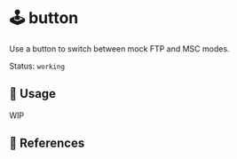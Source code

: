 # :joystick: button

Use a button to switch between mock FTP and MSC modes.

Status: `working`

## :pencil: Usage

WIP

## :link: References
